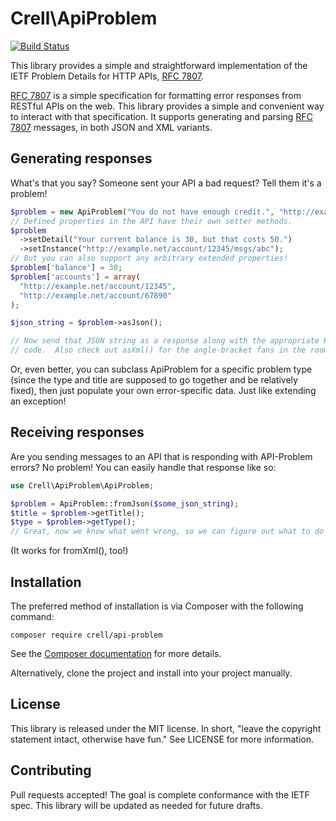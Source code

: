 Crell\ApiProblem
================

[![Build Status](https://travis-ci.org/Crell/ApiProblem.svg?branch=master)](https://travis-ci.org/Crell/ApiProblem)

This library provides a simple and straightforward implementation of the
IETF Problem Details for HTTP APIs, [RFC 7807][1].

[RFC 7807][1] is a simple specification for formatting error responses from RESTful
APIs on the web.  This library provides a simple and convenient way to interact
with that specification.  It supports generating and parsing [RFC 7807][1] messages,
in both JSON and XML variants.

## Generating responses

What's that you say?  Someone sent your API a bad request?  Tell them it's a problem!

```php
$problem = new ApiProblem("You do not have enough credit.", "http://example.com/probs/out-of-credit");
// Defined properties in the API have their own setter methods.
$problem
  ->setDetail("Your current balance is 30, but that costs 50.")
  ->setInstance("http://example.net/account/12345/msgs/abc");
// But you can also support any arbitrary extended properties!
$problem['balance'] = 30;
$problem['accounts'] = array(
  "http://example.net/account/12345",
  "http://example.net/account/67890"
);

$json_string = $problem->asJson();

// Now send that JSON string as a response along with the appropriate HTTP error
// code.  Also check out asXml() for the angle-bracket fans in the room.

```

Or, even better, you can subclass ApiProblem for a specific problem type (since
the type and title are supposed to go together and be relatively fixed), then
just populate your own error-specific data.  Just like extending an exception!

## Receiving responses

Are you sending messages to an API that is responding with API-Problem errors?
No problem!  You can easily handle that response like so:

```php
use Crell\ApiProblem\ApiProblem;

$problem = ApiProblem::fromJson($some_json_string);
$title = $problem->getTitle();
$type = $problem->getType();
// Great, now we know what went wrong, so we can figure out what to do about it.
```

(It works for fromXml(), too!)

## Installation

The preferred method of installation is via Composer with the following command:

    composer require crell/api-problem

See the [Composer documentation][2] for more details.

Alternatively, clone the project and install into your project manually.


## License

This library is released under the MIT license.  In short, "leave the copyright
statement intact, otherwise have fun."  See LICENSE for more information.

## Contributing

Pull requests accepted!  The goal is complete conformance with the IETF spec.
This library will be updated as needed for future drafts.

[1]: https://tools.ietf.org/html/rfc7807
[2]: http://getcomposer.org/
